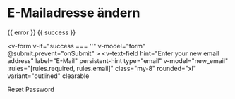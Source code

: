 <script setup>

    import { ref, onMounted, getCurrentInstance } from 'vue'
    import { createClient } from '@supabase/supabase-js'

    const instance = getCurrentInstance();
    const apikey = instance.appContext.config.globalProperties.$apikey;
    const url = instance.appContext.config.globalProperties.$url;

    const supabase = createClient(url, apikey)

    const form = ref(false)
    const new_email = ref('')
    const error = ref('')
    const success = ref('')
    const loading = ref(false)

    const rules = {
        required: value => !!value || 'Required.',
        counter: value => value.length <= 20 || 'Max 20 characters',
        email: value => {
        const pattern = /^(([^<>()[\]\\.,;:\s@"]+(\.[^<>()[\]\\.,;:\s@"]+)*)|(".+"))@((\[[0-9]{1,3}\.[0-9]{1,3}\.[0-9]{1,3}\.[0-9]{1,3}])|(([a-zA-Z\-0-9]+\.)+[a-zA-Z]{2,}))$/
        return pattern.test(value) || 'Invalid e-mail.'
        },
    }

    const onSubmit = async () => {
        if (!form.value) return
        loading.value = true
        // Logic to change the email
       
        const { data, error: apiError } = await supabase.auth.updateUser({
            email: new_email.value
        })
        if (apiError) {
            error.value = 'Error changing email: ' + apiError.message;
            success.value = '';
        } else {
            success.value = 'Email changed successfully';
            error.value = '';
        }
        loading.value = false
    };

    function required (v) {
        return !!v || 'Field is required'
    }

</script>

# E-Mailadresse ändern

<v-chip color="red" v-if="error" class="my-2">
    <span>{{ error }}</span>
</v-chip>
<v-chip color="green" v-if="success" class="my-2">
    <span>{{ success }}</span>
</v-chip>

<v-form
    v-if="success === ''"
        v-model="form"
        @submit.prevent="onSubmit"
      >
<v-text-field
    hint="Enter your new email address"
    label="E-Mail"
    persistent-hint
    type="email"
    v-model="new_email"
    :rules="[rules.required, rules.email]"
    class="my-8"
    rounded="xl"
    variant="outlined"
    clearable
></v-text-field>
<v-btn type="submit" :disabled="!form" :loading="loading" rounded="xl" color="primary"  class="my-3">
    Reset Password
</v-btn>
</v-form>